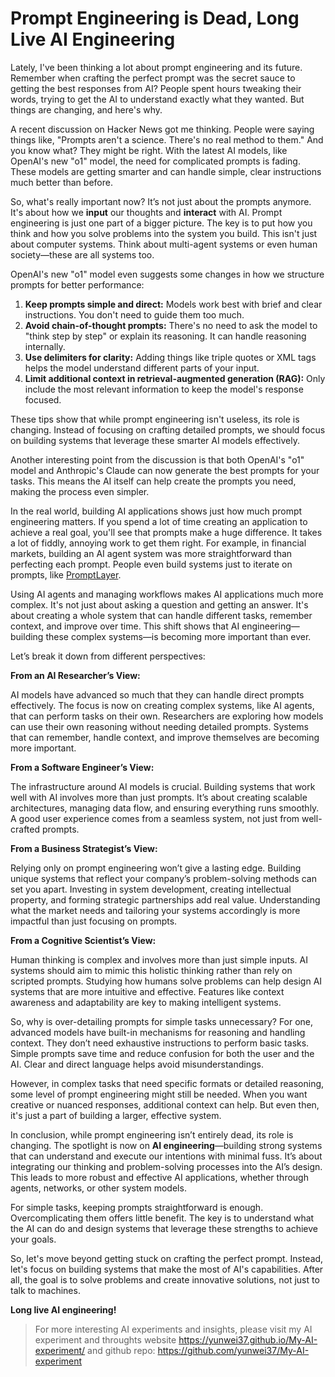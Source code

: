 # Prompt Engineering is Dead, Long Live AI Engineering

Lately, I've been thinking a lot about prompt engineering and its future. Remember when crafting the perfect prompt was the secret sauce to getting the best responses from AI? People spent hours tweaking their words, trying to get the AI to understand exactly what they wanted. But things are changing, and here's why.

A recent discussion on Hacker News got me thinking. People were saying things like, "Prompts aren't a science. There's no real method to them." And you know what? They might be right. With the latest AI models, like OpenAI's new "o1" model, the need for complicated prompts is fading. These models are getting smarter and can handle simple, clear instructions much better than before.

So, what's really important now? It’s not just about the prompts anymore. It's about how we **input** our thoughts and **interact** with AI. Prompt engineering is just one part of a bigger picture. The key is to put how you think and how you solve problems into the system you build. This isn't just about computer systems. Think about multi-agent systems or even human society—these are all systems too.

OpenAI's new "o1" model even suggests some changes in how we structure prompts for better performance:

1. **Keep prompts simple and direct:** Models work best with brief and clear instructions. You don't need to guide them too much.
2. **Avoid chain-of-thought prompts:** There's no need to ask the model to "think step by step" or explain its reasoning. It can handle reasoning internally.
3. **Use delimiters for clarity:** Adding things like triple quotes or XML tags helps the model understand different parts of your input.
4. **Limit additional context in retrieval-augmented generation (RAG):** Only include the most relevant information to keep the model's response focused.

These tips show that while prompt engineering isn't useless, its role is changing. Instead of focusing on crafting detailed prompts, we should focus on building systems that leverage these smarter AI models effectively.

Another interesting point from the discussion is that both OpenAI's "o1" model and Anthropic's Claude can now generate the best prompts for your tasks. This means the AI itself can help create the prompts you need, making the process even simpler.

In the real world, building AI applications shows just how much prompt engineering matters. If you spend a lot of time creating an application to achieve a real goal, you'll see that prompts make a huge difference. It takes a lot of fiddly, annoying work to get them right. For example, in financial markets, building an AI agent system was more straightforward than perfecting each prompt. People even build systems just to iterate on prompts, like [PromptLayer](https://www.promptlayer.com/).

Using AI agents and managing workflows makes AI applications much more complex. It's not just about asking a question and getting an answer. It's about creating a whole system that can handle different tasks, remember context, and improve over time. This shift shows that AI engineering—building these complex systems—is becoming more important than ever.

Let’s break it down from different perspectives:

**From an AI Researcher’s View:**

AI models have advanced so much that they can handle direct prompts effectively. The focus is now on creating complex systems, like AI agents, that can perform tasks on their own. Researchers are exploring how models can use their own reasoning without needing detailed prompts. Systems that can remember, handle context, and improve themselves are becoming more important.

**From a Software Engineer’s View:**

The infrastructure around AI models is crucial. Building systems that work well with AI involves more than just prompts. It’s about creating scalable architectures, managing data flow, and ensuring everything runs smoothly. A good user experience comes from a seamless system, not just from well-crafted prompts.

**From a Business Strategist’s View:**

Relying only on prompt engineering won’t give a lasting edge. Building unique systems that reflect your company’s problem-solving methods can set you apart. Investing in system development, creating intellectual property, and forming strategic partnerships add real value. Understanding what the market needs and tailoring your systems accordingly is more impactful than just focusing on prompts.

**From a Cognitive Scientist’s View:**

Human thinking is complex and involves more than just simple inputs. AI systems should aim to mimic this holistic thinking rather than rely on scripted prompts. Studying how humans solve problems can help design AI systems that are more intuitive and effective. Features like context awareness and adaptability are key to making intelligent systems.

So, why is over-detailing prompts for simple tasks unnecessary? For one, advanced models have built-in mechanisms for reasoning and handling context. They don’t need exhaustive instructions to perform basic tasks. Simple prompts save time and reduce confusion for both the user and the AI. Clear and direct language helps avoid misunderstandings.

However, in complex tasks that need specific formats or detailed reasoning, some level of prompt engineering might still be needed. When you want creative or nuanced responses, additional context can help. But even then, it's just a part of building a larger, effective system.

In conclusion, while prompt engineering isn’t entirely dead, its role is changing. The spotlight is now on **AI engineering**—building strong systems that can understand and execute our intentions with minimal fuss. It’s about integrating our thinking and problem-solving processes into the AI’s design. This leads to more robust and effective AI applications, whether through agents, networks, or other system models.

For simple tasks, keeping prompts straightforward is enough. Overcomplicating them offers little benefit. The key is to understand what the AI can do and design systems that leverage these strengths to achieve your goals.

So, let's move beyond getting stuck on crafting the perfect prompt. Instead, let's focus on building systems that make the most of AI's capabilities. After all, the goal is to solve problems and create innovative solutions, not just to talk to machines.

**Long live AI engineering!**


> For more interesting AI experiments and insights, please visit my AI experiment and throughts website <https://yunwei37.github.io/My-AI-experiment/> and github repo: <https://github.com/yunwei37/My-AI-experiment>
